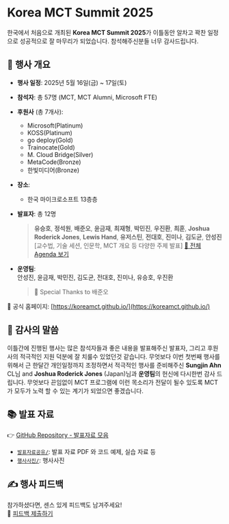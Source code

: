 # Korea MCT Summit 2025

한국에서 처음으로 개최된 
**Korea MCT Summit 2025**가 
이틀동안 알차고 꽉찬 일정으로 
성공적으로 잘 마무리가 되었습니다.
참석해주신분들 너무 감사드립니다.

## 📅 행사 개요

- **행사 일정**: 2025년 5월 16일(금) ~ 17일(토)
- **참석자**: 총 57명 (MCT, MCT Alumni, Microsoft FTE)
- **후원사** (총 7개사):
  - Microsoft(Platinum)  
  - KOSS(Platinum)  
  - go deploy(Gold)
  - Trainocate(Gold)  
  - M. Cloud Bridge(Silver)
  - MetaCode(Bronze)
  - 한빛미디어(Bronze)
- **장소**:
  - 한국 마이크로소프트 13층층
- **발표자**: 총 12명  
  > **유승호**, **정석원**, **배준오**, **윤금재**, **최재형**, **박민진**, **우진환**, **최훈**, **Joshua Roderick Jones**, **Lewis Hand**, **유저스틴**, **전대호**, **진미나**, **김도균**, **안성진**  
  > [교수법, 기술 세션, 인문학, MCT 개요 등 다양한 주제 발표]
  > [📄 전체 Agenda 보기](https://koreamct.github.io/agenda)

- **운영팀**:  
  안성진, 윤금재, 박민진, 김도균, 전대호, 진미나, 유승호, 우진환  
  > 💐 Special Thanks to 배준오

📎 공식 홈페이지: [https://koreamct.github.io/](https://koreamct.github.io/)

## 🙌 감사의 말씀

이틀간에 진행된 행사는 
많은 참석자들과 좋은 내용을 발표해주신 발표자,
그리고 후원사의 적극적인 지원 덕분에 잘 치룰수 있었던것 같습니다.
무엇보다 이번 첫번째 행사를 위해서
근 한달간 개인일정까지 조정하면서 
적극적인 행사를 준비해주신 
**Sungjin Ahn** CL님 and **Joshua Roderick Jones** (Japan)님과 **운영팀**의 헌신에 다시한번 감사 드립니다.
무엇보다 끈임없이 MCT 프로그램에 이런 목소리가 전달이 될수 있도록 
MCT가 모두가 노력 할 수 있는 계기가 되었으면 좋겠습니다.

## 📚 발표 자료

👉 [GitHub Repository - 발표자료 모음](https://github.com/KoreaMCT/MCTSummit2025)

- [`발표자료공유/`](https://github.com/KoreaMCT/MCTSummit2025/tree/main/발표자료공유): 발표 자료 PDF 와 코드 예제, 실습 자료 등  
- [`행사사진/`](https://github.com/KoreaMCT/MCTSummit2025/tree/main/행사사진): 행사사진

## ✍️ 행사 피드백

참가하셨다면, 센스 있게 피드백도 남겨주세요!  
📝 [피드백 제출하기](https://forms.cloud.microsoft/r/3aZ5L9uzgH)

